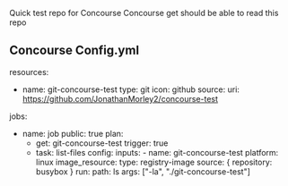 <Header1>Quick test repo for Concourse
Concourse get should be able to read this repo

<Header2>Concourse Config.yml
---
resources:
- name: git-concourse-test
  type: git
  icon: github
  source:
    uri: https://github.com/JonathanMorley2/concourse-test

jobs:
- name: job
  public: true
  plan:
  - get: git-concourse-test
    trigger: true
  - task: list-files
    config:
      inputs:
        - name: git-concourse-test
      platform: linux
      image_resource:
        type: registry-image
        source: { repository: busybox }
      run:
        path: ls
        args: ["-la", "./git-concourse-test"]


